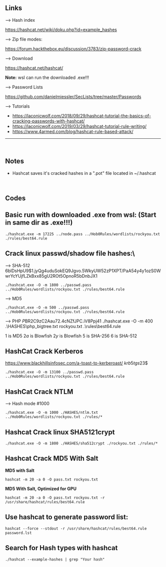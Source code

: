 ## Links

--> Hash index

https://hashcat.net/wiki/doku.php?id=example_hashes

--> Zip file modes:

https://forum.hackthebox.eu/discussion/3783/zip-password-crack

--> Download

https://hashcat.net/hashcat/

**Note:** wsl can run the downloaded .exe!!!

--> Password Lists

https://github.com/danielmiessler/SecLists/tree/master/Passwords

--> Tutorials

- https://laconicwolf.com/2018/09/29/hashcat-tutorial-the-basics-of-cracking-passwords-with-hashcat/
- https://laconicwolf.com/2019/03/29/hashcat-tutorial-rule-writing/
- https://www.4armed.com/blog/hashcat-rule-based-attack/


---

</br>

## Notes

- Hashcat saves it's cracked hashes in a ".pot" file located in ~/.hashcat

</br>

## Codes

## Basic run with downloaded .exe from wsl: (Start in same dir as .exe!!!)

```
./hashcat.exe -m 17225 ../node.pass ../Hob0Rules/wordlists/rockyou.txt ./rules/best64.rule
```

## Crack linux passwd/shadow file hashes:\

--> SHA-512
$6$blDsHpU9$1.jyQg4uduSokEQ9Jgvo.5WkyUW52zP1XPT/PaA54y4y1ozS0WwrYcYUjfLZkBxx85gU2ROt5OpnoR5bDnbJX1
```
./hashcat.exe -O -m 1800 ../passwd.pass ../Hob0Rules/wordlists/rockyou.txt ./rules/best64.rule
```

--> MD5

```
./hashcat.exe -O -m 500 ../passwd.pass ../Hob0Rules/wordlists/rockyou.txt ./rules/best64.rule
```

--> PHP
$P$BR2C9zC2Aau72.4cNZfJPC.iV8Ppj41
./hashcat.exe -O -m 400  .\HASHES\php_bigtree.txt rockyou.txt .\rules\best64.rule



$1$ is MD5
$2a$ is Blowfish
$2y$ is Blowfish
$5$ is SHA-256
$6$ is SHA-512

## HashCat Crack Kerberos

https://www.blackhillsinfosec.com/a-toast-to-kerberoast/
$krb5tgs$23$

```
./hashcat.exe -O -m 13100 ../passwd.pass ../Hob0Rules/wordlists/rockyou.txt ./rules/best64.rule
```

## HashCat Crack NTLM

--> Hash mode #1000
```
./hashcat.exe -O -m 1000 ./HASHES/ntlm.txt ../Hob0Rules/wordlists/rockyou.txt ./rules/*
```

## Hashcat Crack linux SHA5121crypt

```
./hashcat.exe -O -m 1800 ./HASHES/sha512crypt ./rockyou.txt ./rules/*
```

## Hashcat Crack MD5 With Salt

**MD5 with Salt**

```
hashcat -m 20 -a 0 -O pass.txt rockyou.txt
```

**MD5 With Salt, Optimized for GPU**

```
hashcat -m 20 -a 0 -O pass.txt rockyou.txt -r /usr/share/hashcat/rules/best64.rule
```


## Use hashcat to generate password list:

```
hashcat --force --stdout -r /usr/share/hashcat/rules/best64.rule password.lst
```

## Search for Hash types with hashcat

```
./hashcat --example-hashes | grep "Your hash"
```

